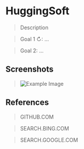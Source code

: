 # HuggingSoft

> Description

> Goal 1 ↻: ...

> Goal 2: ...

## Screenshots

> ![Example Image](docs/img/img.jpg "Shortcut image")

## References

> GITHUB.COM

> SEARCH.BING.COM

> SEARCH.GOOGLE.COM
